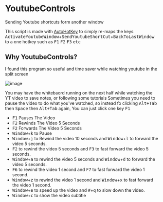 # YoutubeControls
Sending Youtube shortcuts form another window

This script is made with [AutoHotKey](https://www.autohotkey.com/) to simply re-maps the keys <kbd>ActivateYoutubeWindow</kbd>+<kbd>SendYoutubeShortCut</kbd>+<kbd>BackToLastWindow</kbd>
to a one hotkey such as <kbd>F1</kbd> <kbd>F2</kbd> <kbd>F3</kbd> <kbd>etc</kbd>

## Why YoutubeControls?
I found this program so useful and time saver while watching youtube in the split screen

![image](https://user-images.githubusercontent.com/115028809/196289809-b10b5c54-4979-4ff0-b1ff-aa20d6479361.png)

You may have the whitebaord running on the next half while watching the YT video to save notes, or following some tutorials
Sometimes you need to pause the video to do what you've watched, so instead fo clicking <kbd>Alt+Tab</kbd> then <kbd>Space</kbd> then <kbd>Alt+Tab</kbd> again, You can just click one key <kbd>F1</kbd>

-   <kbd>F1</kbd> Pauses The Video
-   <kbd>F2</kbd> Rewinds The Video 5 Seconds
-   <kbd>F2</kbd> Forwards The Video 5 Seconds
-   <kbd>Window</kbd>+<kbd>k</kbd> to Pause 
-   <kbd>Window</kbd>+<kbd>j</kbd> to Rewind the video 10 seconds and <kbd>Window</kbd>+<kbd>l</kbd> to forward the video 5 seconds.
-   <kbd>F2</kbd> to rewind the video 5 seconds and <kbd>F3</kbd> to fast forward the video 5 seconds.
-   <kbd>Window</kbd>+<kbd>a</kbd> to rewind the video 5 seconds and <kbd>Window</kbd>+<kbd>d</kbd> to forward the video 5 seconds.
-   <kbd>F6</kbd> to rewind the video 1 second and <kbd>F7</kbd> to fast forward the video 1 second.
-   <kbd>Window</kbd>+<kbd>z</kbd> to rewind the video 1 second and <kbd>Window</kbd>+<kbd>x</kbd> to fast forward the video 1 second.
-   <kbd>Window</kbd>+<kbd>e</kbd> to speed up the video and <kbd>#</kbd>+<kbd>q</kbd> to slow down the video.
-   <kbd>Window</kbd>+<kbd>c</kbd> to show the video subtitle


